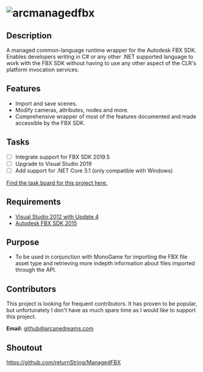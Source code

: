 ![arcmanagedfbx](http://i.imgur.com/br4KwNr.png)
====
## Description
A managed common-language runtime wrapper for the Autodesk FBX SDK. Enables developers writing in C# or any other .NET supported language to work with the FBX SDK without having to use any other aspect of the CLR's platform invocation services.

## Features
* Import and save scenes.
* Modify cameras, attributes, nodes and more.
* Comprehensive wrapper of most of the features documented and made accessible by the FBX SDK.

## Tasks
- [ ] Integrate support for FBX SDK 2019.5
- [ ] Upgrade to Visual Studio 2019
- [ ] Add support for .NET Core 3.1 (only compatible with Windows)

[Find the task board for this project here.](https://tasks.arcanedreams.tech/b/sCLrKtyEMB3cZbdAd/arcanemanagedfbx)

## Requirements
* [Visual Studio 2012 with Update 4](http://www.microsoft.com/en-gb/download/details.aspx?id=39305)
* [Autodesk FBX SDK 2015](http://usa.autodesk.com/adsk/servlet/pc/item?siteID=123112&id=10775847)

## Purpose
* To be used in conjunction with MonoGame for importing the FBX file asset type and retrieving more indepth information about files imported through the API.

## Contributors
This project is looking for frequent contributors. It has proven to be popular, but unfortunately I don't have as much spare time as I would like to support this project.

**Email:** [github@arcanedreams.com](mailto:github@arcanedreams.com)

## Shoutout
https://github.com/returnString/ManagedFBX
